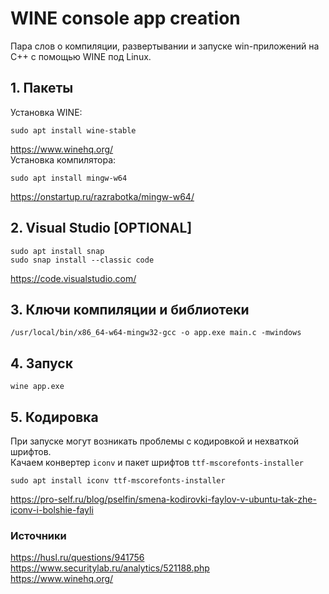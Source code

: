 # WINE console app creation
Пара слов о компиляции, развертывании и запуске win-приложений на C++ с помощью WINE под Linux.
## 1. Пакеты
Установка WINE:
```
sudo apt install wine-stable
```
https://www.winehq.org/   
Установка компилятора:
```
sudo apt install mingw-w64
```
https://onstartup.ru/razrabotka/mingw-w64/
## 2. Visual Studio [OPTIONAL]
```
sudo apt install snap
sudo snap install --classic code
```
https://code.visualstudio.com/
## 3. Ключи компиляции и библиотеки
```
/usr/local/bin/x86_64-w64-mingw32-gcc -o app.exe main.c -mwindows
```
## 4. Запуск
```
wine app.exe
```
## 5. Кодировка
При запуске могут возникать проблемы с кодировкой и нехваткой шрифтов.  
Качаем конвертер `iconv` и пакет шрифтов  `ttf-mscorefonts-installer`  
```
sudo apt install iconv ttf-mscorefonts-installer
```
https://pro-self.ru/blog/pselfin/smena-kodirovki-faylov-v-ubuntu-tak-zhe-iconv-i-bolshie-fayli
### Источники
https://husl.ru/questions/941756  
https://www.securitylab.ru/analytics/521188.php  
https://www.winehq.org/
